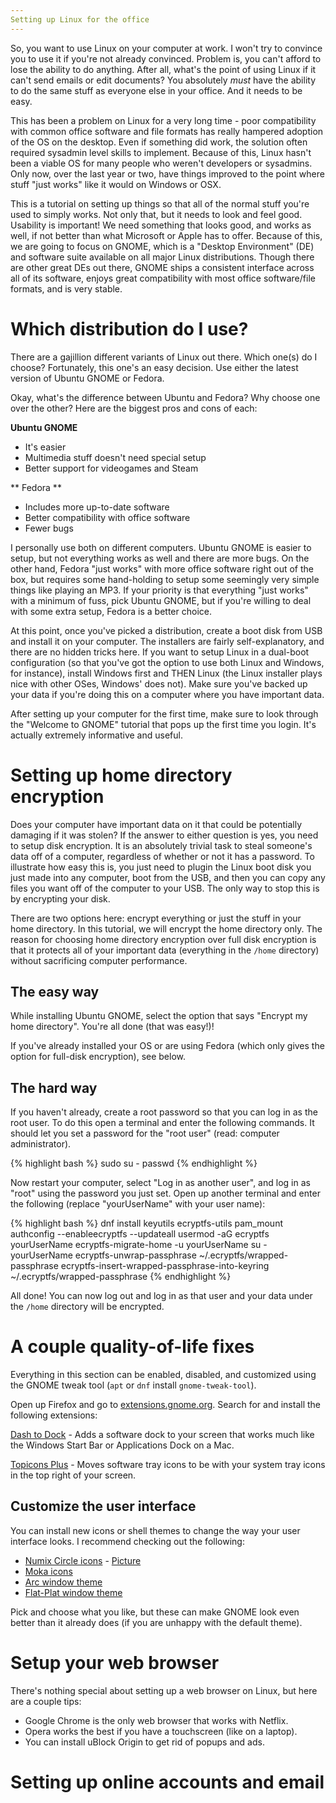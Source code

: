 ```yaml
---
Setting up Linux for the office
---
```


So, you want to use Linux on your computer at work. 
I won't try to convince you to use it if you're not already convinced. 
Problem is, you can't afford to lose the ability to do anything. 
After all, what's the point of using Linux if it can't send emails or edit documents?
You absolutely *must* have the ability to do the same stuff as everyone else in your office.
And it needs to be easy. 

This has been a problem on Linux for a very long time - 
poor compatibility with common office software and file formats has really hampered adoption of the OS on the desktop. 
Even if something did work, the solution often required sysadmin level skills to implement.
Because of this, Linux hasn't been a viable OS for many people who weren't developers or sysadmins.
Only now, over the last year or two, 
have things improved to the point where stuff "just works" like it would on Windows or OSX.

This is a tutorial on setting up things so that all of the normal stuff you're used to simply works.
Not only that, but it needs to look and feel good. 
Usability is important! 
We need something that looks good, and works as well, 
if not better than what Microsoft or Apple has to offer.
Because of this, we are going to focus on GNOME, 
which is a "Desktop Environment" (DE) and software suite available on all major Linux distributions.
Though there are other great DEs out there, 
GNOME ships a consistent interface across all of its software, 
enjoys great compatibility with most office software/file formats, 
and is very stable.

# Which distribution do I use? 

There are a gajillion different variants of Linux out there. 
Which one(s) do I choose?
Fortunately, this one's an easy decision. 
Use either the latest version of Ubuntu GNOME or Fedora.

Okay, what's the difference between Ubuntu and Fedora? 
Why choose one over the other? 
Here are the biggest pros and cons of each:

**Ubuntu GNOME**

* It's easier
* Multimedia stuff doesn't need special setup
* Better support for videogames and Steam

** Fedora **

* Includes more up-to-date software
* Better compatibility with office software
* Fewer bugs

I personally use both on different computers. 
Ubuntu GNOME is easier to setup, but not everything works as well and there are more bugs.
On the other hand, Fedora "just works" with more office software right out of the box, 
but requires some hand-holding to setup some seemingly very simple things like playing an MP3.
If your priority is that everything "just works" with a minimum of fuss, pick Ubuntu GNOME, 
but if you're willing to deal with some extra setup, Fedora is a better choice. 

At this point, once you've picked a distribution, create a boot disk from USB and install it on your computer.
The installers are fairly self-explanatory, and there are no hidden tricks here.
If you want to setup Linux in a dual-boot configuration 
(so that you've got the option to use both Linux and Windows, for instance), 
install Windows first and THEN Linux (the Linux installer plays nice with other OSes,
Windows' does not).
Make sure you've backed up your data if you're doing this on a computer where you have important data.

After setting up your computer for the first time, 
make sure to look through the "Welcome to GNOME" tutorial that pops up the first time you login.
It's actually extremely informative and useful.

# Setting up home directory encryption

Does your computer have important data on it that could be potentially damaging if it was stolen?
If the answer to either question is yes, you need to setup disk encryption. 
It is an absolutely trivial task to steal someone's data off of a computer, 
regardless of whether or not it has a password. 
To illustrate how easy this is, 
you just need to plugin the Linux boot disk you just made into any computer, 
boot from the USB, 
and then you can copy any files you want off of the computer to your USB.
The only way to stop this is by encrypting your disk.

There are two options here: encrypt everything or just the stuff in your home directory.
In this tutorial, we will encrypt the home directory only.
The reason for choosing home directory encryption over full disk encryption 
is that it protects all of your important data (everything in the `/home` directory) 
without sacrificing computer performance.

## The easy way

While installing Ubuntu GNOME, select the option that says "Encrypt my home directory". You're all done (that was easy!)!

If you've already installed your OS or are using Fedora 
(which only gives the option for full-disk encryption), see below.

## The hard way

If you haven't already, create a root password so that you can log in as the root user.
To do this open a terminal and enter the following commands.
It should let you set a password for the "root user" (read: computer administrator).

{% highlight bash %}
sudo su -
passwd
{% endhighlight %}

Now restart your computer, select "Log in as another user", 
and log in as "root" using the password you just set.
Open up another terminal and enter the following 
(replace "yourUserName" with your user name):

{% highlight bash %}
dnf install keyutils ecryptfs-utils pam_mount
authconfig --enableecryptfs --updateall
usermod -aG ecryptfs yourUserName
ecryptfs-migrate-home -u yourUserName
su - yourUserName
ecryptfs-unwrap-passphrase ~/.ecryptfs/wrapped-passphrase
ecryptfs-insert-wrapped-passphrase-into-keyring ~/.ecryptfs/wrapped-passphrase
{% endhighlight %}

All done! 
You can now log out and log in as that user and your data under the `/home` directory will be encrypted.

# A couple quality-of-life fixes

Everything in this section can be enabled, disabled, 
and customized using the GNOME tweak tool (`apt` or `dnf` install `gnome-tweak-tool`).

Open up Firefox and go to [extensions.gnome.org](extensions.gnome.org). 
Search for and install the following extensions:

[Dash to Dock](https://extensions.gnome.org/extension/307/dash-to-dock/) - Adds a software dock to your screen that works much like the Windows Start Bar or Applications Dock on a Mac.

[Topicons Plus](https://extensions.gnome.org/extension/1031/topicons/) - Moves software tray icons to be with your system tray icons in the top right of your screen.

## Customize the user interface

You can install new icons or shell themes to change the way your user interface looks.
I recommend checking out the following:

* [Numix Circle icons](https://github.com/numixproject/numix-icon-theme-circle) - [Picture](http://me4oslav.deviantart.com/art/Numix-Circle-Linux-Desktop-Icon-Theme-414741466)
* [Moka icons](https://snwh.org/moka)
* [Arc window theme](https://github.com/horst3180/arc-theme)
* [Flat-Plat window theme](https://github.com/nana-4/Flat-Plat)

Pick and choose what you like, but these can make GNOME look even better than it already does 
(if you are unhappy with the default theme).

# Setup your web browser

There's nothing special about setting up a web browser on Linux, but here are a couple tips:

* Google Chrome is the only web browser that works with Netflix.
* Opera works the best if you have a touchscreen (like on a laptop).
* You can install uBlock Origin to get rid of popups and ads.

# Setting up online accounts and email


